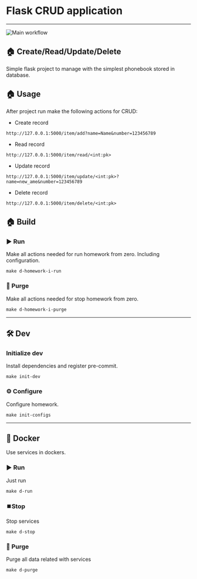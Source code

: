 # Flask CRUD application

---
![Main workflow](https://github.com/hillel-i-python-pro-i-2023-06-23/homework__dmytro_fedin__8_flask/actions/workflows/main-workflow.yml/badge.svg)

## 🏠 Create/Read/Update/Delete

Simple flask project to manage with the simplest phonebook stored in database.

## 🏠 Usage

After project run make the following actions for CRUD:
- Create record

```
http://127.0.0.1:5000/item/add?name=Name&number=123456789
```

- Read record

```
http://127.0.0.1:5000/item/read/<int:pk>
```

- Update record

```
http://127.0.0.1:5000/item/update/<int:pk>?name=new_ame&number=123456789
```

- Delete record

```
http://127.0.0.1:5000/item/delete/<int:pk>
```

## 🏠 Build


### ▶️ Run

Make all actions needed for run homework from zero. Including configuration.

```shell
make d-homework-i-run
```

### 🚮 Purge

Make all actions needed for stop homework from zero.

```shell
make d-homework-i-purge
```

---

## 🛠️ Dev

### Initialize dev

Install dependencies and register pre-commit.

```shell
make init-dev
```

### ⚙️ Configure

Configure homework.

```shell
make init-configs
```

---

## 🐳 Docker

Use services in dockers.

### ▶️ Run

Just run

```shell
make d-run
```

### ⏹️Stop

Stop services

```shell
make d-stop
```

### 🚮 Purge

Purge all data related with services

```shell
make d-purge
```
